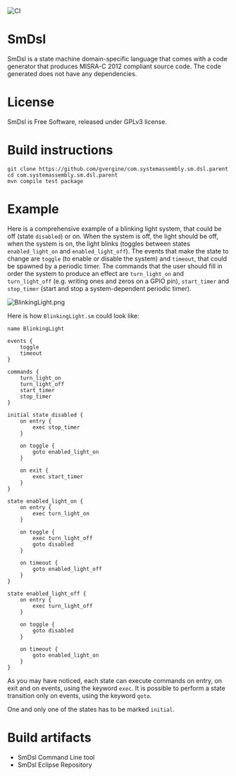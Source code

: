 ![CI](https://github.com/gvergine/com.systemassembly.sm.dsl.parent/workflows/CI/badge.svg)

# SmDsl
SmDsl is a state machine domain-specific language that comes with a code generator that produces MISRA-C 2012 compliant source code. The code generated does not have any dependencies.

# License
SmDsl is Free Software, released under GPLv3 license.

# Build instructions
```
git clone https://github.com/gvergine/com.systemassembly.sm.dsl.parent
cd com.systemassembly.sm.dsl.parent
mvn compile test package
```
# Example

Here is a comprehensive example of a blinking light system, that could be off (state `disabled`) or on. When the system is off, the light should be off, when the system is on, the light blinks (toggles between states `enabled_light_on` and `enabled_light_off`).
The events that make the state to change are `toggle` (to enable or disable the system) and `timeout`, that could be spawned by a periodic timer.
The commands that the user should fill in order the system to produce an effect are `turn_light_on` and `turn_light_off` (e.g. writing ones and zeros on a GPIO pin), `start_timer` and `stop_timer` (start and stop a system-dependent periodic timer).

![BlinkingLight.png](https://drive.google.com/uc?export=view&id=1WzMJG49tQKOeZsO23N3LzqhbRNfrQM68)

Here is how `BlinkingLight.sm` could look like:


```
name BlinkingLight

events {
    toggle
    timeout
}

commands {
    turn_light_on
    turn_light_off
    start_timer
    stop_timer
}

initial state disabled {
    on entry {
        exec stop_timer
    }

    on toggle {
        goto enabled_light_on
    }

    on exit {
        exec start_timer
    }
}

state enabled_light_on {
    on entry {
        exec turn_light_on
    }

    on toggle {
        exec turn_light_off
        goto disabled
    }

    on timeout {
        goto enabled_light_off
    }
}

state enabled_light_off {
    on entry {
        exec turn_light_off
    }

    on toggle {
        goto disabled
    }

    on timeout {
        goto enabled_light_on
    }
}
```

As you may have noticed, each state can execute commands on entry, on exit and on events, using the keyword `exec`. It is possible to perform a state transition only on events, using the keyword `goto`.

One and only one of the states has to be marked `initial`.

# Build artifacts
* SmDsl Command Line tool
* SmDsl Eclipse Repository

